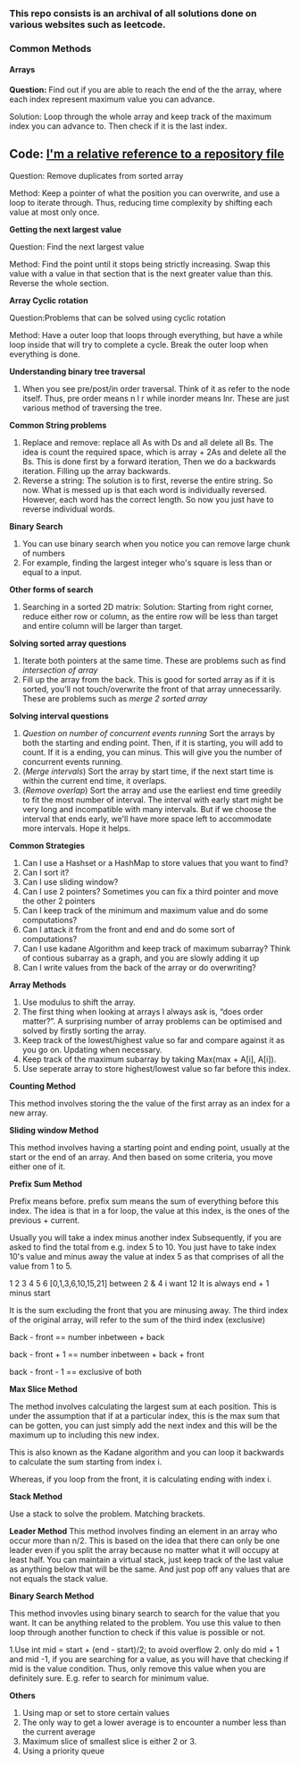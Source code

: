 ### This repo consists is an archival of all solutions done on various websites such as leetcode.


###  Common Methods

#### Arrays

**Question:** Find out if you are able to reach the end of the the array, where each index represent maximum value you can advance.

Solution: Loop through the whole array and keep track of the maximum index you can advance to. Then check if it is the last index.

Code: [I'm a relative reference to a repository file](./[Array]JumpGame.js)
---

Question: Remove duplicates from sorted array

Method: Keep a pointer of what the position you can overwrite, and use a loop to iterate through. Thus, reducing time complexity by shifting each value at most only once.

**Getting the next largest value**

Question: Find the next largest value 

Method: Find the point until it stops being strictly increasing. Swap this value with a value in that section that is the next greater value than this. Reverse the whole section.

**Array Cyclic rotation**

Question:Problems that can be solved using cyclic rotation

Method: Have a outer loop that loops through everything, but have a while loop inside that will try to complete a cycle. Break the outer loop when everything is done.

**Understanding binary tree traversal**

1. When you see pre/post/in order traversal. Think of it as refer to the node itself. Thus, pre order means n l r while inorder means lnr. These are just various method of traversing the tree.

**Common String problems**
1. Replace and remove: replace all As with Ds and all delete all Bs. The idea is count the required space, which is array + 2As and delete all the Bs. This is done first by a forward iteration, Then we do a backwards iteration. Filling up the array backwards.
2. Reverse a string: The solution is to first, reverse the entire string. So now. What is messed up is that each word is individually reversed. However, each word has the correct length. So now you just have to reverse individual words.

**Binary Search**
1. You can use binary search when you notice you can remove large chunk of numbers
2. For example, finding the largest integer who's square is less than or equal to a input. 

**Other forms of search**
1. Searching in a sorted 2D matrix: Solution: Starting from right corner, reduce either row or column, as the entire row will be less than target and entire column will be larger than target.

**Solving sorted array questions**
1. Iterate both pointers at the same time. These are problems such as find *intersection of array*
2. Fill up the array from the back. This is good for sorted array as if it is sorted, you'll not touch/overwrite the front of that array unnecessarily. These are problems such as *merge 2 sorted array*

**Solving interval questions**
1. *Question on number of concurrent events running* Sort the arrays by both the starting and ending point. Then, if it is starting, you will add to count. If it is a ending, you can minus. This will give you the number of concurrent events running.
2. (*Merge intervals*) Sort the array by start time, if the next start time is within the current end time, it overlaps. 
3. (*Remove overlap*) Sort the array and use the earliest end time greedily to fit the most number of interval. The interval with early start might be very long and incompatible with many intervals. But if we choose the interval that ends early, we'll have more space left to accommodate more intervals. Hope it helps.

**Common Strategies**
1. Can I use a Hashset or a HashMap to store values that you want to find?
2. Can I sort it?
3. Can I use sliding window?
4. Can I use 2 pointers? Sometimes you can fix a third pointer and move the other 2 pointers
5. Can I keep track of the minimum and maximum value and do some computations?
6. Can I attack it from the front and end and do some sort of computations?
7. Can I use kadane Algorithm and keep track of maximum subarray? Think of contious subarray as a graph, and you are slowly adding it up
8. Can I write values from the back of the array or do overwriting?
 
**Array Methods**

1. Use modulus to shift the array. 
2. The first thing when looking at arrays I always ask is, “does order matter?”. A surprising number of array problems can be optimised and solved by firstly sorting the array.
3. Keep track of the lowest/highest value so far and compare against it as you go on. Updating when necessary.
4. Keep track of the maximum subarray by taking Max(max + A[i], A[i]).
5. Use seperate array to store highest/lowest value so far before this index.

**Counting Method**

This method involves storing the the value of the first array as an index for a new array.

**Sliding window Method**

This method involves having a starting point and ending point, usually at the start or the end of an array. And then based on some criteria, you move either one of it.

**Prefix Sum Method**

Prefix means before. prefix sum means the sum of everything before this index. The idea is that in a for loop, the value at this index, is the ones of the previous + current. 

Usually you will take a index minus another index
Subsequently, if you are asked to find the total from e.g. index 5 to 10. You just have to take index 10's value and minus away the value at index 5 as that comprises of all the value from 1 to 5. 

 1 2 3 4 5 6  [0,1,3,6,10,15,21]  between 2 & 4 i want 12 
 It is always end + 1 minus start 
 
 It is the sum excluding the front that you are minusing away. 
 The third index of the original array, will refer to the sum of the third index (exclusive)
 
 Back - front == number inbetween + back
 
 back - front + 1 == number inbetween + back + front
 
 back - front - 1 == exclusive of both 

**Max Slice Method**

The method involves calculating the largest sum at each position. This is under the assumption that if at a particular index, this is the max sum that can be gotten, you can just simply add the next index and this will be the maximum up to including this new index. 

This is also known as the Kadane algorithm and you can loop it backwards to calculate the sum starting from index i.

Whereas, if you loop from the front, it is calculating ending with index i. 

**Stack Method**

Use a stack to solve the problem. Matching brackets. 

**Leader Method**
This method involves finding an element in an array who occur more than n/2. 
This is based on the idea that there can only be one leader even if you split the array because no matter what it will occupy at least half. 
You can maintain a virtual stack, just keep track of the last value as anything below that will be the same. And just pop off any values that are not equals the stack value. 

**Binary Search Method**

This method invovles using binary search to search for the value that you want. It can be anything related to the problem. You use this value to then loop through another function to check if this value is possible or not. 

1.Use   int mid = start + (end - start)/2;  to avoid overflow
2. only do mid + 1 and mid -1, if you are searching for a value, as you will have that checking if mid is the value condition. Thus, only remove this value when you are definitely sure. E.g. refer to search for minimum value.

**Others**

1) Using map or set to store certain values
2) The only way to get a lower average is to encounter a number less than the current average
3) Maximum slice of smallest slice is either 2 or 3.
4) Using a priority queue
